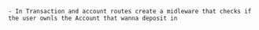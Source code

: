 

    - In Transaction and account routes create a midleware that checks if the user ownls the Account that wanna deposit in 

